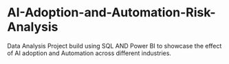 # AI-Adoption-and-Automation-Risk-Analysis
Data Analysis Project build using SQL AND Power BI to showcase the effect of AI adoption and Automation across different industries.
